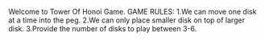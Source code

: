 Welcome to Tower Of Honoi Game.
GAME RULES:
1.We can move one disk at a time into the peg.
2.We can only place smaller disk on top of larger disk.
3.Provide the number of disks to play between 3-6.
